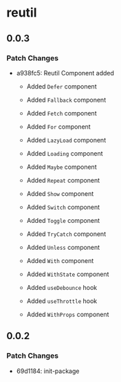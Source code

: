 # reutil

## 0.0.3

### Patch Changes

- a938fc5: Reutil Component added

  - Added `Defer` component
  - Added `Fallback` component
  - Added `Fetch` component
  - Added `For` component
  - Added `LazyLoad` component
  - Added `Loading` component
  - Added `Maybe` component
  - Added `Repeat` component
  - Added `Show` component
  - Added `Switch` component
  - Added `Toggle` component
  - Added `TryCatch` component
  - Added `Unless` component
  - Added `With` component
  - Added `WithState` component

  - Added `useDebounce` hook
  - Added `useThrottle` hook
  - Added `WithProps` component

## 0.0.2

### Patch Changes

- 69d1184: init-package
